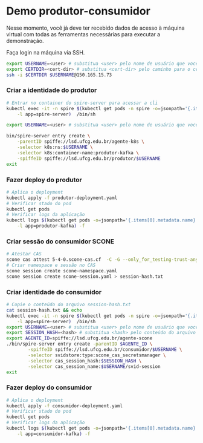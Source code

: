 # Demo produtor-consumidor

Nesse momento, você já deve ter recebido dados de acesso à máquina virtual com todas as ferramentas necessárias para executar a demonstração.

Faça login na máquina via SSH.

```bash
export USERNAME=<user> # substitua <user> pelo nome de usuário que você recebeu
export CERTDIR=<cert-dir> # substitua <cert-dir> pelo caminho para o certificado que você recebeu
ssh -i $CERTDIR $USERNAME@150.165.15.73
```

### Criar a identidade do produtor

```bash
# Entrar no container do spire-server para acessar a cli
kubectl exec -it -n spire $(kubectl get pods -n spire -o=jsonpath='{.items[0].metadata.name}' \
    -l app=spire-server)  /bin/sh

export USERNAME=<user> # substitua <user> pelo nome de usuário que você recebeu

bin/spire-server entry create \
    -parentID spiffe://lsd.ufcg.edu.br/agente-k8s \
    -selector k8s:ns:$USERNAME \
    -selector k8s:container-name:produtor-kafka \
    -spiffeID spiffe://lsd.ufcg.edu.br/produtor/$USERNAME
exit
```

### Fazer deploy do produtor

```bash
# Aplica o deployment
kubectl apply -f produtor-deployment.yaml
# Verificar stado do pod
kubectl get pods
# Verificar logs da aplicação
kubectl logs $(kubectl get pods -o=jsonpath='{.items[0].metadata.name}' \
    -l app=produtor-kafka) -f
```

### Criar sessão do consumidor SCONE

```bash
# Atestar CAS
scone cas attest 5-4-0.scone-cas.cf  -C -G --only_for_testing-trust-any --only_for_testing-debug --only_for_testing-ignore-signer
# Criar namespace e sessão no CAS
scone session create scone-namespace.yaml
scone session create scone-session.yaml > session-hash.txt
```

### Criar identidade do consumidor

```bash
# Copie o conteúdo do arquivo session-hash.txt
cat session-hash.txt && echo
kubectl exec -it -n spire $(kubectl get pods -n spire -o=jsonpath='{.items[0].metadata.name}' \
    -l app=spire-server)  /bin/sh
export USERNAME=<user> # substitua <user> pelo nome de usuário que você recebeu
export SESSION_HASH=<hash> # substitua <hash> pelo conteúdo do arquivo session-hash.txt
export AGENTE_ID=spiffe://lsd.ufcg.edu.br/agente-scone
./bin/spire-server entry create -parentID $AGENTE_ID \
        -spiffeID spiffe://lsd.ufcg.edu.br/consumidor/$USERNAME \
        -selector svidstore:type:scone_cas_secretsmanager \
        -selector cas_session_hash:$SESSION_HASH \
        -selector cas_session_name:$USERNAME/svid-session
exit
```

### Fazer deploy do consumidor

```bash
# Aplica o deployment
kubectl apply -f consumidor-deployment.yaml
# Verificar stado do pod
kubectl get pods
# Verificar logs da aplicação
kubectl logs $(kubectl get pods -o=jsonpath='{.items[0].metadata.name}' \
    -l app=consumidor-kafka) -f
```
